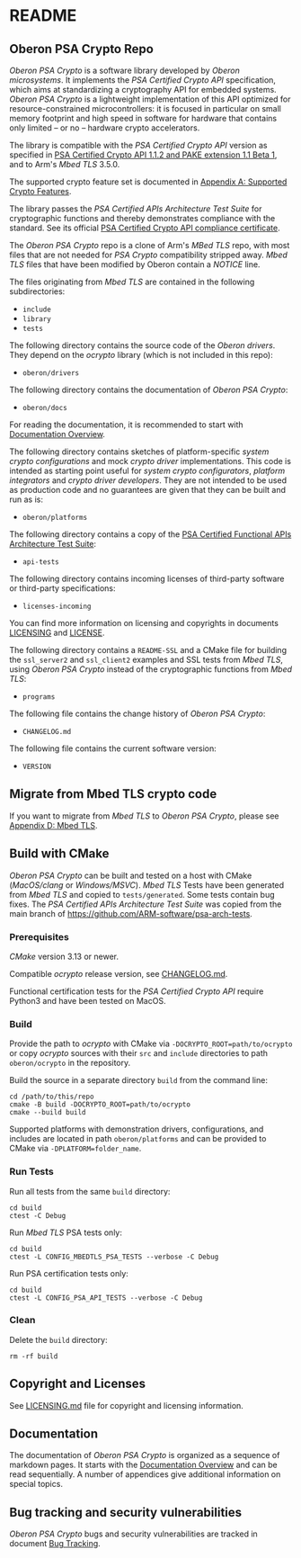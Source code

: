 # README

## Oberon PSA Crypto Repo

_Oberon PSA Crypto_ is a software library developed by _Oberon microsystems_.
It implements the _PSA Certified Crypto API_ specification, which aims at
standardizing a cryptography API for embedded systems. _Oberon PSA Crypto_
is a lightweight implementation of this API optimized for resource-constrained
microcontrollers: it is focused in particular on small memory footprint and
high speed in software for hardware that contains only limited – or no –
hardware crypto accelerators.

The library is compatible with the _PSA Certified Crypto API_ version as
specified in
[PSA Certified Crypto API 1.1.2 and PAKE extension 1.1 Beta 1](https://arm-software.github.io/psa-api/crypto/),
and to Arm's _Mbed TLS_ 3.5.0.

The supported crypto feature set is documented in
[Appendix A: Supported Crypto Features](oberon/docs/Appendix_A_Supported_Crypto_Features.md).

The library passes the _PSA Certified APIs Architecture Test Suite_ for
cryptographic functions and thereby demonstrates compliance with the standard.
See its official
[PSA Certified Crypto API compliance certificate](https://www.psacertified.org/products/oberon-psa-crypto/).

The _Oberon PSA Crypto_ repo is a clone of Arm's _MBed TLS_ repo, with most
files that are not needed for _PSA Crypto_ compatibility stripped away.
_Mbed TLS_ files that have been modified by Oberon contain a _NOTICE_ line.

The files originating from _Mbed TLS_ are contained in the following
subdirectories:

- `include`
- `library`
- `tests`

The following directory contains the source code of the _Oberon drivers_.
They depend on the _ocrypto_ library (which is not included in this repo):

- `oberon/drivers`

The following directory contains the documentation of _Oberon PSA Crypto_:

- `oberon/docs`

For reading the documentation, it is recommended to start with
[Documentation Overview](oberon/docs/Documentation_Overview.md).

The following directory contains sketches of platform-specific _system crypto
configurations_ and mock _crypto driver_ implementations. This code is intended
as starting point useful for _system crypto configurators_, _platform
integrators_ and _crypto driver developers_. They are not intended to be used as
production code and no guarantees are given that they can be built and run as is:

- `oberon/platforms`

The following directory contains a copy of the
[PSA Certified Functional APIs Architecture Test Suite](https://github.com/ARM-software/psa-arch-tests/tree/main/api-tests):

- `api-tests`

The following directory contains incoming licenses of third-party software or
third-party specifications:

- `licenses-incoming`

You can find more information on licensing and copyrights in documents
[LICENSING](LICENSING.md) and [LICENSE](LICENSE).

The following directory contains a `README-SSL` and a CMake file for building the
`ssl_server2` and `ssl_client2` examples and SSL tests from _Mbed TLS_, using
_Oberon PSA Crypto_ instead of the cryptographic functions from _Mbed TLS_:

- `programs`

The following file contains the change history of _Oberon PSA Crypto_:

- `CHANGELOG.md`

The following file contains the current software version:

- `VERSION`

## Migrate from Mbed TLS crypto code

 If you want to migrate from _Mbed TLS_ to _Oberon PSA Crypto_, please
 see
 [Appendix D: Mbed TLS](oberon/docs/Appendix_D_Mbed_TLS.md).

## Build with CMake

_Oberon PSA Crypto_ can be built and tested on a host with CMake (_MacOS/clang_
or _Windows/MSVC_). _Mbed TLS_ Tests have been generated from _Mbed TLS_
and copied to `tests/generated`. Some tests contain bug fixes. The _PSA Certified
APIs Architecture Test Suite_ was copied from the main branch of
<https://github.com/ARM-software/psa-arch-tests>.

### Prerequisites

_CMake_ version 3.13 or newer.

Compatible _ocrypto_ release version, see
[CHANGELOG.md](CHANGELOG.md).

Functional certification tests for the _PSA Certified Crypto API_ require Python3
and have been tested on MacOS.

### Build

Provide the path to _ocrypto_ with CMake via `-DOCRYPTO_ROOT=path/to/ocrypto`
or copy _ocrypto_ sources with their `src` and `include` directories to path
`oberon/ocrypto` in the repository.

Build the source in a separate directory `build` from the command line:

    cd /path/to/this/repo
    cmake -B build -DOCRYPTO_ROOT=path/to/ocrypto 
    cmake --build build

Supported platforms with demonstration drivers, configurations, and includes
are located in path `oberon/platforms` and can be provided to CMake via
`-DPLATFORM=folder_name`.

### Run Tests

Run all tests from the same `build` directory:

    cd build
    ctest -C Debug

Run _Mbed TLS_ PSA tests only:

    cd build
    ctest -L CONFIG_MBEDTLS_PSA_TESTS --verbose -C Debug

Run PSA certification tests only:

    cd build
    ctest -L CONFIG_PSA_API_TESTS --verbose -C Debug

### Clean

Delete the `build` directory:

    rm -rf build

## Copyright and Licenses

See
[LICENSING.md](LICENSING.md)
file for copyright and licensing information.

## Documentation

The documentation of _Oberon PSA Crypto_ is organized as a sequence of markdown
pages. It starts with the
[Documentation Overview](oberon/docs/Documentation_Overview.md)
and can be read sequentially. A number of appendices give additional information
on special topics.

## Bug tracking and security vulnerabilities

_Oberon PSA Crypto_ bugs and security vulnerabilities are tracked in document
[Bug Tracking](oberon/docs/Appendix_E_Bug_Tracking.md).
